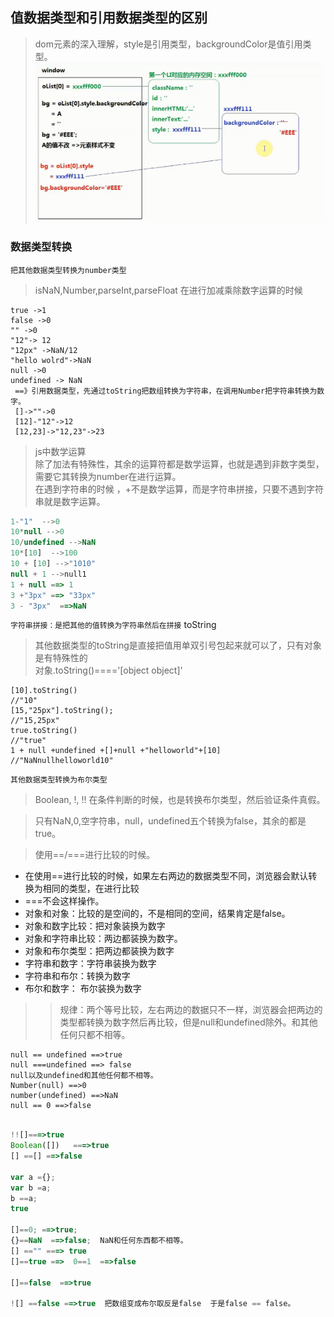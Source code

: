 
## 值数据类型和引用数据类型的区别
> dom元素的深入理解，style是引用类型，backgroundColor是值引用类型。
![dom操作](img1/10.png)


### 数据类型转换
`把其他数据类型转换为number类型`
>isNaN,Number,parseInt,parseFloat
>在进行加减乘除数字运算的时候  

```javascipt
true ->1
false ->0
"" ->0
"12"-> 12
"12px" ->NaN/12
"hello wolrd"->NaN
null ->0
undefined -> NaN
 ==》引用数据类型，先通过toString把数组转换为字符串，在调用Number把字符串转换为数字。
 []->""->0
 [12]-"12"->12
 [12,23]->"12,23"->23
```

>js中数学运算  
> 除了加法有特殊性，其余的运算符都是数学运算，也就是遇到非数字类型，需要它其转换为number在进行运算。  
> 在遇到字符串的时候 ，+不是数学运算，而是字符串拼接，只要不遇到字符串就是数字运算。
```javascript
1-"1"  -->0
10*null -->0
10/undefined -->NaN
10*[10]  -->100
10 + [10] -->"1010"
null + 1 -->null1
1 + null ==> 1
3 +"3px" ==> "33px"
3 - "3px"  ==>NaN
```

`字符串拼接：是把其他的值转换为字符串然后在拼接` toString
> 其他数据类型的toString是直接把值用单双引号包起来就可以了，只有对象是有特殊性的  
>对象.toString()===='[object object]'

```javascipt
[10].toString()
//"10"
[15,"25px"].toString();
//"15,25px"
true.toString()
//"true"
1 + null +undefined +[]+null +"helloworld"+[10]
//"NaNnullhelloworld10"

```


`其他数据类型转换为布尔类型`  
>Boolean, !, !!
> 在条件判断的时候，也是转换布尔类型，然后验证条件真假。  

>只有NaN,0,空字符串，null，undefined五个转换为false，其余的都是true。

>使用==/===进行比较的时候。
+ 在使用==进行比较的时候，如果左右两边的数据类型不同，浏览器会默认转换为相同的类型，在进行比较
+ ===不会这样操作。
+ 对象和对象：比较的是空间的，不是相同的空间，结果肯定是false。
+ 对象和数字比较：把对象装换为数字
+ 对象和字符串比较：两边都装换为数字。
+ 对象和布尔类型：把两边都装换为数字
+ 字符串和数字：字符串装换为数字
+ 字符串和布尔：转换为数字
+ 布尔和数字： 布尔装换为数字
>>规律：两个等号比较，左右两边的数据只不一样，浏览器会把两边的类型都转换为数字然后再比较，但是null和undefined除外。和其他任何只都不相等。

```javascipt
null == undefined ==>true
null ===undefined ==> false  
null以及undefined和其他任何都不相等。
Number(null) ==>0
number(undefined) ==>NaN
null == 0 ==>false   
```

```javascript

!![]===>true
Boolean([])   ===>true
[] ==[] ==>false

var a ={};
var b =a;
b ==a;
true

[]==0; ==>true;
{}==NaN  ==>false;  NaN和任何东西都不相等。
[] =="" ===> true
[]==true ==>  0==1  ==>false

[]==false  ==>true

![] ==false ==>true  把数组变成布尔取反是false  于是false == false。

```
